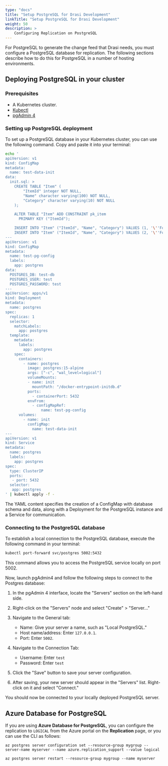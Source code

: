 ```yaml
---
type: "docs"
title: "Setup PostgreSQL for Drasi Development"
linkTitle: "Setup PostgreSQL for Drasi Development"
weight: 50
description: >
    Configuring Replication on PostgreSQL
---
```


For PostgreSQL to generate the change feed that Drasi needs, you must configure a PostgreSQL database for replication. The following sections describe how to do this for PostgreSQL in a number of hosting environments.

## Deploying PostgreSQL in your cluster

### Prerequisites

- A Kubernetes cluster.
- [Kubectl](https://kubernetes.io/docs/tasks/tools/)
- [pgAdmin 4](https://www.pgadmin.org/download/)


### Setting up PostgreSQL deployment
To set up a PostgreSQL database in your Kubernetes cluster, you can use the following command. Copy and paste it into your terminal:
```bash
echo '
apiVersion: v1
kind: ConfigMap
metadata:
  name: test-data-init
data:
  init.sql: >
    CREATE TABLE "Item" (
        "ItemId" integer NOT NULL,
        "Name" character varying(100) NOT NULL,
        "Category" character varying(10) NOT NULL
    );

    ALTER TABLE "Item" ADD CONSTRAINT pk_item
      PRIMARY KEY ("ItemId");

    INSERT INTO "Item" ("ItemId", "Name", "Category") VALUES (1, '\''Foo'\'', '\''1'\'');
    INSERT INTO "Item" ("ItemId", "Name", "Category") VALUES (2, '\''Foo'\'', '\''1'\'');
---
apiVersion: v1
kind: ConfigMap
metadata:
  name: test-pg-config
  labels:
    app: postgres
data:
  POSTGRES_DB: test-db
  POSTGRES_USER: test
  POSTGRES_PASSWORD: test
---
apiVersion: apps/v1
kind: Deployment
metadata:
  name: postgres
spec:
  replicas: 1
  selector:
    matchLabels:
      app: postgres
  template:
    metadata:
      labels:
        app: postgres
    spec:
      containers:
        - name: postgres
          image: postgres:15-alpine
          args: ["-c", "wal_level=logical"]
          volumeMounts:
          - name: init
            mountPath: "/docker-entrypoint-initdb.d"
          ports:
            - containerPort: 5432
          envFrom:
            - configMapRef:
                name: test-pg-config
      volumes:
        - name: init
          configMap:
            name: test-data-init
---
apiVersion: v1
kind: Service
metadata:
  name: postgres
  labels:
    app: postgres
spec:
  type: ClusterIP
  ports:
   - port: 5432
  selector:
   app: postgres
' | kubectl apply -f -

```

The YAML content specifies the creation of a ConfigMap with database schema and data, along with a Deployment for the PostgreSQL instance and a Service for communication.

### Connecting to the PostgreSQL database
To establish a local connection to the PostgreSQL database, execute the following command in your terminal:
```bash
kubectl port-forward svc/postgres 5002:5432
```
This command allows you to access the PostgreSQL service locally on port 5002.

Now, launch pgAdmin4 and follow the following steps to connect to the Postgres database:

1. In the pgAdmin 4 interface, locate the "Servers" section on the left-hand side.

2. Right-click on the "Servers" node and select "Create" > "Server..."

3. Navigate to the General tab:
   - Name: Give your server a name, such as "Local PostgreSQL."
   - Host name/address: Enter `127.0.0.1`.
   - Port: Enter `5002`.

4. Navigate to the Connection Tab:
   - Username: Enter `test`
   - Password: Enter `test`

5. Click the "Save" button to save your server configuration.

6. After saving, your new server should appear in the "Servers" list. Right-click on it and select "Connect."

You should now be connected to your locally deployed PostgreSQL server.

## Azure Database for PostgreSQL
If you are using **Azure Database for PostgreSQL**, you can configure the replication to `LOGICAL` from the Azure portal on the **Replication** page, or you can use the CLI as follows:

```azurecli
az postgres server configuration set --resource-group mygroup --server-name myserver --name azure.replication_support --value logical

az postgres server restart --resource-group mygroup --name myserver
```